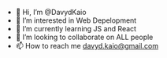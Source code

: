 - 👋 Hi, I’m @DavydKaio
- 👀 I’m interested in Web Depelopment
- 🌱 I’m currently learning JS and React
- 💞️ I’m looking to collaborate on ALL people
- 📫 How to reach me davyd.kaio@gmail.com

<!---
DavydKaio/DavydKaio is a ✨ special ✨ repository because its `README.md` (this file) appears on your GitHub profile.
You can click the Preview link to take a look at your changes.
--->
